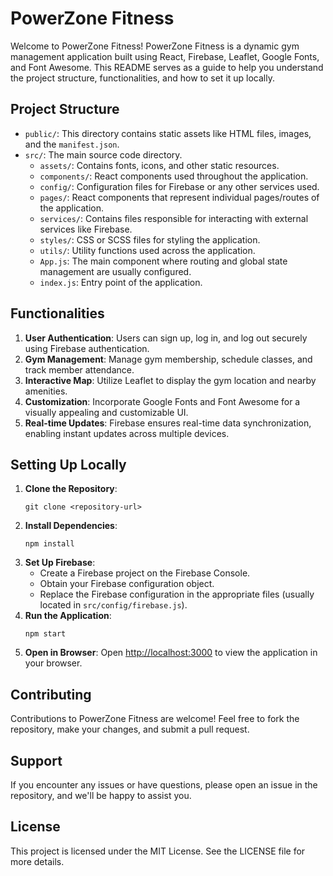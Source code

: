 # PowerZone Fitness

Welcome to PowerZone Fitness! PowerZone Fitness is a dynamic gym management application built using React, Firebase, Leaflet, Google Fonts, and Font Awesome. This README serves as a guide to help you understand the project structure, functionalities, and how to set it up locally.

## Project Structure

- `public/`: This directory contains static assets like HTML files, images, and the `manifest.json`.
- `src/`: The main source code directory.
  - `assets/`: Contains fonts, icons, and other static resources.
  - `components/`: React components used throughout the application.
  - `config/`: Configuration files for Firebase or any other services used.
  - `pages/`: React components that represent individual pages/routes of the application.
  - `services/`: Contains files responsible for interacting with external services like Firebase.
  - `styles/`: CSS or SCSS files for styling the application.
  - `utils/`: Utility functions used across the application.
  - `App.js`: The main component where routing and global state management are usually configured.
  - `index.js`: Entry point of the application.

## Functionalities

1. **User Authentication**: Users can sign up, log in, and log out securely using Firebase authentication.
2. **Gym Management**: Manage gym membership, schedule classes, and track member attendance.
3. **Interactive Map**: Utilize Leaflet to display the gym location and nearby amenities.
4. **Customization**: Incorporate Google Fonts and Font Awesome for a visually appealing and customizable UI.
5. **Real-time Updates**: Firebase ensures real-time data synchronization, enabling instant updates across multiple devices.

## Setting Up Locally

1. **Clone the Repository**: 
    ```
    git clone <repository-url>
    ```
2. **Install Dependencies**:
    ```
    npm install
    ```
3. **Set Up Firebase**:
    - Create a Firebase project on the Firebase Console.
    - Obtain your Firebase configuration object.
    - Replace the Firebase configuration in the appropriate files (usually located in `src/config/firebase.js`).
4. **Run the Application**:
    ```
    npm start
    ```
5. **Open in Browser**:
   Open [http://localhost:3000](http://localhost:3000) to view the application in your browser.

## Contributing

Contributions to PowerZone Fitness are welcome! Feel free to fork the repository, make your changes, and submit a pull request.

## Support

If you encounter any issues or have questions, please open an issue in the repository, and we'll be happy to assist you.

## License

This project is licensed under the MIT License. See the LICENSE file for more details.
